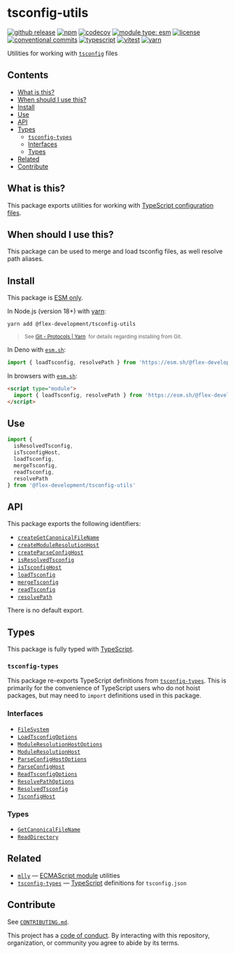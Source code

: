 # tsconfig-utils

[![github release](https://img.shields.io/github/v/release/flex-development/tsconfig-utils.svg?include_prereleases\&sort=semver)](https://github.com/flex-development/tsconfig-utils/releases/latest)
[![npm](https://img.shields.io/npm/v/@flex-development/tsconfig-utils.svg)](https://npmjs.com/package/@flex-development/tsconfig-utils)
[![codecov](https://codecov.io/gh/flex-development/tsconfig-utils/branch/main/graph/badge.svg?token=c7gDtTlaw3)](https://codecov.io/gh/flex-development/tsconfig-utils)
[![module type: esm](https://img.shields.io/badge/module%20type-esm-brightgreen)](https://github.com/voxpelli/badges-cjs-esm)
[![license](https://img.shields.io/github/license/flex-development/tsconfig-utils.svg)](LICENSE.md)
[![conventional commits](https://img.shields.io/badge/-conventional%20commits-fe5196?logo=conventional-commits\&logoColor=ffffff)](https://conventionalcommits.org)
[![typescript](https://img.shields.io/badge/-typescript-3178c6?logo=typescript\&logoColor=ffffff)](https://typescriptlang.org)
[![vitest](https://img.shields.io/badge/-vitest-6e9f18?style=flat\&logo=vitest\&logoColor=ffffff)](https://vitest.dev)
[![yarn](https://img.shields.io/badge/-yarn-2c8ebb?style=flat\&logo=yarn\&logoColor=ffffff)](https://yarnpkg.com)

Utilities for working with [`tsconfig`][tsconfig] files

## Contents

- [What is this?](#what-is-this)
- [When should I use this?](#when-should-i-use-this)
- [Install](#install)
- [Use](#use)
- [API](#api)
- [Types](#types)
  - [`tsconfig-types`](#tsconfig-types)
  - [Interfaces](#interfaces)
  - [Types](#types)
- [Related](#related)
- [Contribute](#contribute)

## What is this?

This package exports utilities for working with [TypeScript configuration files][tsconfig].

## When should I use this?

This package can be used to merge and load tsconfig files, as well resolve path aliases.

## Install

This package is [ESM only][esm].

In Node.js (version 18+) with [yarn][]:

```sh
yarn add @flex-development/tsconfig-utils
```

<blockquote>
  <small>
    See <a href='https://yarnpkg.com/protocol/git'>Git - Protocols | Yarn</a>
    &nbsp;for details regarding installing from Git.
  </small>
</blockquote>

In Deno with [`esm.sh`][esmsh]:

```ts
import { loadTsconfig, resolvePath } from 'https://esm.sh/@flex-development/tsconfig-utils'
```

In browsers with [`esm.sh`][esmsh]:

```html
<script type="module">
  import { loadTsconfig, resolvePath } from 'https://esm.sh/@flex-development/tsconfig-utils'
</script>
```

## Use

```js
import {
  isResolvedTsconfig,
  isTsconfigHost,
  loadTsconfig,
  mergeTsconfig,
  readTsconfig,
  resolvePath
} from '@flex-development/tsconfig-utils'
```

## API

This package exports the following identifiers:

- [`createGetCanonicalFileName`](./src/lib/create-get-canonical-file-name.mts)
- [`createModuleResolutionHost`](./src/lib/create-module-resolution-host.mts)
- [`createParseConfigHost`](./src/lib/create-parse-config-host.mts)
- [`isResolvedTsconfig`](./src/lib/is-resolved-tsconfig.mts)
- [`isTsconfigHost`](./src/lib/is-tsconfig-host.mts)
- [`loadTsconfig`](./src/lib/load-tsconfig.mts)
- [`mergeTsconfig`](./src/lib/merge-tsconfig.mts)
- [`readTsconfig`](./src/lib/read-tsconfig.mts)
- [`resolvePath`](./src/lib/resolve-path.mts)

There is no default export.

## Types

This package is fully typed with [TypeScript][].

### `tsconfig-types`

This package re-exports TypeScript definitions from [`tsconfig-types`][tsconfig-types]. This is primarily for the
convenience of TypeScript users who do not hoist packages, but may need to `import` definitions used in this package.

### Interfaces

- [`FileSystem`](./src/interfaces/file-system.mts)
- [`LoadTsconfigOptions`](./src/interfaces/options-load-tsconfig.mts)
- [`ModuleResolutionHostOptions`](./src/interfaces/options-module-resolution-host.mts)
- [`ModuleResolutionHost`](./src/interfaces/host-module-resolution.mts)
- [`ParseConfigHostOptions`](./src/interfaces/options-parse-config-host.mts)
- [`ParseConfigHost`](./src/interfaces/host-parse-config.mts)
- [`ReadTsconfigOptions`](./src/interfaces/options-read-tsconfig.mts)
- [`ResolvePathOptions`](./src/interfaces/options-resolve-path.mts)
- [`ResolvedTsconfig`](./src/interfaces/options-resolve-path.mts)
- [`TsconfigHost`](./src/interfaces/tsconfig-host.mts)

### Types

- [`GetCanonicalFileName`](./src/types/get-canonical-file-name.mts)
- [`ReadDirectory`](./src/types/read-directory.mts)

## Related

- [`mlly`][mlly] — [ECMAScript module][node-esm] utilities
- [`tsconfig-types`][tsconfig-types] — [TypeScript][] definitions for `tsconfig.json`

## Contribute

See [`CONTRIBUTING.md`](CONTRIBUTING.md).

This project has a [code of conduct](./CODE_OF_CONDUCT.md). By interacting with this repository, organization, or
community you agree to abide by its terms.

[esm]: https://gist.github.com/sindresorhus/a39789f98801d908bbc7ff3ecc99d99c

[esmsh]: https://esm.sh

[mlly]: https://github.com/flex-development/mlly

[node-esm]: https://nodejs.org/api/esm.html

[tsconfig-types]: https://github.com/flex-development/tsconfig-types

[tsconfig]: https://www.typescriptlang.org/tsconfig

[typescript]: https://www.typescriptlang.org

[yarn]: https://yarnpkg.com
